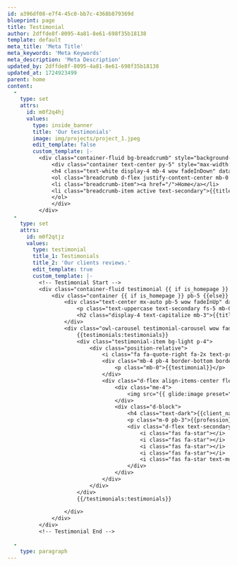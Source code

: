 ```yaml
---
id: a396df08-e7f4-45c0-bb7c-4368b879369d
blueprint: page
title: Testimonial
author: 2dffde8f-8095-4a81-8e61-698f35b18138
template: default
meta_title: 'Meta Title'
meta_keywords: 'Meta Keywords'
meta_description: 'Meta Description'
updated_by: 2dffde8f-8095-4a81-8e61-698f35b18138
updated_at: 1724923499
parent: home
content:
  -
    type: set
    attrs:
      id: m0f2q4hj
      values:
        type: inside_banner
        title: 'Our testimonials'
        image: img/projects/project_1.jpeg
        edit_template: false
        custom_template: |-
          <div class="container-fluid bg-breadcrumb" style="background-image: url({{image}});">
              <div class="container text-center py-5" style="max-width: 900px;">
              <h4 class="text-white display-4 mb-4 wow fadeInDown" data-wow-delay="0.1s" style="visibility: visible; animation-delay: 0.1s; animation-name: fadeInDown;">{{title}}</h4>
              <ol class="breadcrumb d-flex justify-content-center mb-0 wow fadeInDown" data-wow-delay="0.3s" style="visibility: visible; animation-delay: 0.3s; animation-name: fadeInDown;">
              <li class="breadcrumb-item"><a href="/">Home</a></li>
              <li class="breadcrumb-item active text-secondary">{{title}}</li>
              </ol>
              </div>
          </div>
  -
    type: set
    attrs:
      id: m0f2qtjz
      values:
        type: testimonial
        title_1: Testimonials
        title_2: 'Our clients reviews.'
        edit_template: true
        custom_template: |-
          <!-- Testimonial Start -->
          <div class="container-fluid testimonial {{ if is_homepage }} pb-5 {{else}} py-5 {{ /if }}">
              <div class="container {{ if is_homepage }} pb-5 {{else}} py-5 {{ /if }}">
                  <div class="text-center mx-auto pb-5 wow fadeInUp" data-wow-delay="0.2s" style="max-width: 800px;">
                      <p class="text-uppercase text-secondary fs-5 mb-0">{{title_1}}</p>
                      <h2 class="display-4 text-capitalize mb-3">{{title_2}}</h2>
                  </div>
                  <div class="owl-carousel testimonial-carousel wow fadeInUp" data-wow-delay="0.4s">
                      {{testimonials:testimonials}}
                      <div class="testimonial-item bg-light p-4">
                          <div class="position-relative">
                              <i class="fa fa-quote-right fa-2x text-primary position-absolute" style="bottom: 30px; right: 0;"></i>
                              <div class="mb-4 pb-4 border-bottom border-secondary">
                                  <p class="mb-0">{{testimonial}}</p>
                              </div>
                              <div class="d-flex align-items-center flex-nowrap">
                                  <div class="me-4">
                                      <img src="{{ glide:image preset="testimonial" }}" class="img-fluid w-100" style="width: 100px; height: 100px;" alt="{{client_name}}">
                                  </div>
                                  <div class="d-block">
                                      <h4 class="text-dark">{{client_name}}</h4>
                                      <p class="m-0 pb-3">{{profession}}</p>
                                      <div class="d-flex text-secondary pe-5">
                                          <i class="fas fa-star"></i>
                                          <i class="fas fa-star"></i>
                                          <i class="fas fa-star"></i>
                                          <i class="fas fa-star"></i>
                                          <i class="fas fa-star text-muted"></i>
                                      </div>
                                  </div>
                              </div>
                          </div>
                      </div>
                      {{/testimonials:testimonials}}
                      
                  </div>
              </div>
          </div>
          <!-- Testimonial End -->
           
  -
    type: paragraph
---
```

